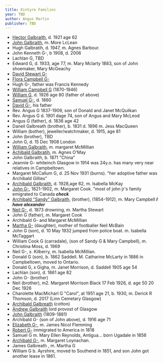 ```yaml
---
title: Kintyre Families
year: TBD
author: Angus Martin
publisher: TBD
---
```


* [Hector Galbraith](/people/galbraith-hector-1859-mccorkindale.md), d. 1921 age 62
* [John Galbraith](/people/galbreath-john-1760.md), m. More LcLean
* Hugh Galbratih, d. 1947, m. Agnes Barbour.
* John Kenneth G-, b 1908, d. 2006
* Lachlan G,   TBD
* Edward G, d. 1933, age 77, m. Mary Mclarty 1883, son of John shoemaker, Mary McGeachy
* [David Stewart G-](/people/galbraith-david-stewart-1782.md)
* [Flora Campbell G-](/people/galbraith-flora-1821.md) 
* Hugh G-, father was Francis Kennedy
* [William Campbell G]() (1870-1946)
* [William G](/people/galbraith-william-1846-campbell.md), d. 1926 age 80 (father of above)
* [Samuel G-](/people/galbraith-samuel-1827.md), d. 1860
* [David G-](/people/galbreath-david-1797.md), his father
* Rev. Angus G 1837-1909, son of Donald and Janet McQuilkan
* Rev. Angus G d. 1901 dage 74, son of Angus and Mary McLeod
* Angus G (father), d. 1836 age 42
* Daneil Galbreath (brother), b. 1831 d. 1896 m. Jess MacQueen
* William (bother), jeweller/watchmaker, d. 1915, age 81
* John (brother), TBD
* John G, d. 15 Dec 1908 London
* [William Galbraith](/people/galbraith-william-1870.md), m. margaret McMillian
* [Achibald Galbratih](/people/galbreath-archibald-1842.md), m. Agnes O'May
* John Galbraith, b. 1871 "China"
* Jeannie G- whiteinch Glasgow in 1914 was 24y.o.   has many very near relatives in Campbeltown.
* Margaret McCallum G, d. 25 Nov 1931 (burns).  "her adoptive father was Archibald Gillies"
* [Archibald Galbraith](/people/galbraith-archibald-1865-mckay.md), d. 1928,age 62, m. Isabella McKay
* [John G-](/people/galbreath-john-1821.md), 1821-1902, m. Margaret Cook.  "most of john jr's family emigrated to Canada  ***check***
* [Archibald "Sandy" Galbraith](/people/galbraith-alexander-1854.md), (brother), (1854-1912), m. Mary Campbell ***I have alexander***
* [Neil G-](/people/galbraith-neil-1841.md), d. 1873 drowning, m. Martha Stewart
* John G (father), m. Margaret Cook
* Archibald G- and Margaret McMillian
* [Martha G-](/people/galbraith-martha-1867-mcbain.md) (daughter), mother of footballer Neil McBain
* John G (son), d. 10 May 1932 jumped from police boat.  m. Isabella McTaggart
* William Cook G (carradale), (son of Sandy G & Mary Campbell), m. Christina Moss, d. 1969 
* Neil G-, x. Kilberry, m. Isabella McMillian.
* Donald G (son), b. 1862 Saddell.  M. Catharine McLarty in 1886 in Campbeltown, moved to Ontario.
* Donald G, x Gigha, m. Janet Morrison, d. Saddell 1905 age 54
* Lachlan (son), d. 1861 age 82
* John G- (brother)
* Neil (brother), m2. Margaret Morrison Black 17 Feb 1926, d. age 50 20 Dec 1926
* Charolette MacMicharl G  "Carol", at 1951 age 21, b. 1930, m. Derick R Thomson, d. 2017 (Linn Cemetary Glasgow)
* [Archibald Galbreath](/people/galbraith-archibald-1807.md) (cotton)
* [Andrew Galbraith](/people/galbraith-andrew-1799.md) lord provost of Glasgow
* [John Galbraith](/people/galbraith-john-1809.md) (1809-1881)
* Archibald G- (son of John above), d. 1916 age 71
* [Elizabeth G-](/people/galbraith-elizabeth-1841.md), m. James Nicol Flemming
* [Robert G-](/people/galbreath-robert-1778.md) immigrated to America in 1818
* Samuel G m. Mary Ellen Reynolds, Antigua... born Ugadale in 1856
* [Archibald G-](/people/galbreath-archibald-1803.md), m. Margaret Loynachan.
* James Galbreath , m. Martha G
* William G b. Ayrshire, moved to Southend in 1851, and son John got another lease in 1861.
